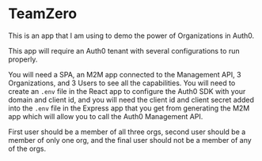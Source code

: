 # TeamZero
This is an app that I am using to demo the power of Organizations in Auth0.

This app will require an Auth0 tenant with several configurations to run properly.

You will need a SPA, an M2M app connected to the Management API, 3 Organizations, and 3 Users to see all the capabilities.  You will need to create an `.env` file in the React app to configure the Auth0 SDK with your domain and client id, and you will need the client id and client secret added into the `.env` file in the Express app that you get from generating the M2M app which will allow you to call the Auth0 Management API.

First user should be a member of all three orgs, second user should be a member of only one org, and the final user should not be a member of any of the orgs.
